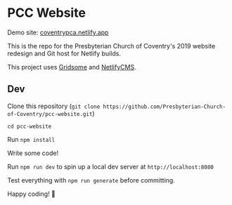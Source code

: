 # PCC Website

Demo site: [coventrypca.netlify.app](https://coventrypca.netlify.app/)

This is the repo for the Presbyterian Church of Coventry's 2019 website redesign and Git host for Netlify builds.

This project uses [Gridsome](https://gridsome.org) and [NetlifyCMS](https://netlifycms.com).

## Dev

Clone this repository (`git clone https://github.com/Presbyterian-Church-of-Coventry/pcc-website.git`)

`cd pcc-website`

Run `npm install`

Write some code!

Run `npm run dev` to spin up a local dev server at `http://localhost:8080`

Test everything with `npm run generate` before committing.

Happy coding! 🎉
